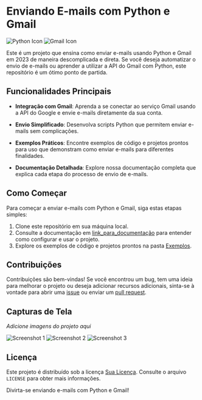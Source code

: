# Enviando E-mails com Python e Gmail

![Python Icon](![python-removebg-preview](https://github.com/Jeferson-Js/Email_com_python/assets/82729145/76441795-2431-4d59-8caa-f6c1f6ad8440))
![Gmail Icon](![email-removebg-preview](https://github.com/Jeferson-Js/Email_com_python/assets/82729145/e09b76c8-d422-436d-8357-b6925a501d39))

Este é um projeto que ensina como enviar e-mails usando Python e Gmail em 2023 de maneira descomplicada e direta. Se você deseja automatizar o envio de e-mails ou aprender a utilizar a API do Gmail com Python, este repositório é um ótimo ponto de partida.

## Funcionalidades Principais

- **Integração com Gmail**: Aprenda a se conectar ao serviço Gmail usando a API do Google e envie e-mails diretamente da sua conta.

- **Envio Simplificado**: Desenvolva scripts Python que permitem enviar e-mails sem complicações.

- **Exemplos Práticos**: Encontre exemplos de código e projetos prontos para uso que demonstram como enviar e-mails para diferentes finalidades.

- **Documentação Detalhada**: Explore nossa documentação completa que explica cada etapa do processo de envio de e-mails.

## Como Começar

Para começar a enviar e-mails com Python e Gmail, siga estas etapas simples:

1. Clone este repositório em sua máquina local.
2. Consulte a documentação em [link_para_documentação](link_para_documentação) para entender como configurar e usar o projeto.
3. Explore os exemplos de código e projetos prontos na pasta [Exemplos](link_para_pasta_de_exemplos).

## Contribuições

Contribuições são bem-vindas! Se você encontrou um bug, tem uma ideia para melhorar o projeto ou deseja adicionar recursos adicionais, sinta-se à vontade para abrir uma [issue](link_para_issues) ou enviar um [pull request](link_para_pull_requests).

## Capturas de Tela

*Adicione imagens do projeto aqui*

![Screenshot 1](link_para_imagem_1)
![Screenshot 2](link_para_imagem_2)
![Screenshot 3](link_para_imagem_3)

## Licença

Este projeto é distribuído sob a licença [Sua Licença](link_para_licença). Consulte o arquivo `LICENSE` para obter mais informações.

Divirta-se enviando e-mails com Python e Gmail!

